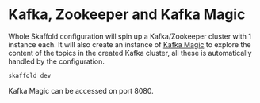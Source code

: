 # Kafka, Zookeeper and Kafka Magic

Whole Skaffold configuration will spin up a Kafka/Zookeeper cluster with 1 instance each. It will also create an instance of [Kafka Magic](https://www.kafkamagic.com/) to explore the content of the topics in the created Kafka cluster, all these is automatically handled by the configuration.

```sh
skaffold dev
```

Kafka Magic can be accessed on port 8080.